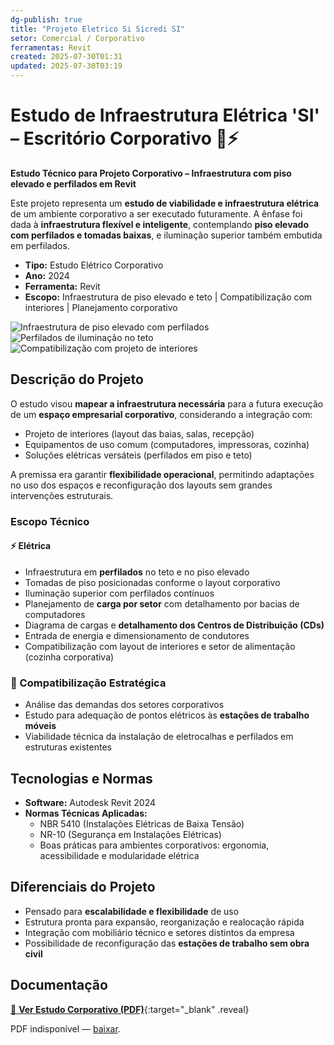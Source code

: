 ```yaml
---
dg-publish: true
title: "Projeto Eletrico Si Sicredi SI"
setor: Comercial / Corporativo
ferramentas: Revit
created: 2025-07-30T01:31
updated: 2025-07-30T03:19
---
```


# Estudo de Infraestrutura Elétrica 'SI' – Escritório Corporativo 🏢⚡

**Estudo Técnico para Projeto Corporativo – Infraestrutura com piso elevado e perfilados em Revit**

Este projeto representa um **estudo de viabilidade e infraestrutura elétrica** de um ambiente corporativo a ser executado futuramente. A ênfase foi dada à **infraestrutura flexível e inteligente**, contemplando **piso elevado com perfilados e tomadas baixas**, e iluminação superior também embutida em perfilados.

- **Tipo:** Estudo Elétrico Corporativo  
- **Ano:** 2024  
- **Ferramenta:** Revit  
- **Escopo:** Infraestrutura de piso elevado e teto | Compatibilização com interiores | Planejamento corporativo

<div class="project-gallery reveal">
  <img src="/assets/imagens/piso_thumb.jpg_sicredi.jpg" alt="Infraestrutura de piso elevado com perfilados" class="gallery-thumb" loading="lazy">
  <img src="/assets/imagens/teto_thumb.jpg_sicredi.jpg" alt="Perfilados de iluminação no teto" class="gallery-thumb" loading="lazy">
  <img src="/assets/imagens/interiores_thumb.jpg_sicredi.jpg" alt="Compatibilização com projeto de interiores" class="gallery-thumb" loading="lazy">
</div>

## Descrição do Projeto

O estudo visou **mapear a infraestrutura necessária** para a futura execução de um **espaço empresarial corporativo**, considerando a integração com:

- Projeto de interiores (layout das baias, salas, recepção)
- Equipamentos de uso comum (computadores, impressoras, cozinha)
- Soluções elétricas versáteis (perfilados em piso e teto)

A premissa era garantir **flexibilidade operacional**, permitindo adaptações no uso dos espaços e reconfiguração dos layouts sem grandes intervenções estruturais.

### Escopo Técnico

#### ⚡ Elétrica
- Infraestrutura em **perfilados** no teto e no piso elevado
- Tomadas de piso posicionadas conforme o layout corporativo
- Iluminação superior com perfilados contínuos
- Planejamento de **carga por setor** com detalhamento por bacias de computadores
- Diagrama de cargas e **detalhamento dos Centros de Distribuição (CDs)**
- Entrada de energia e dimensionamento de condutores
- Compatibilização com layout de interiores e setor de alimentação (cozinha corporativa)

### 📐 Compatibilização Estratégica
- Análise das demandas dos setores corporativos
- Estudo para adequação de pontos elétricos às **estações de trabalho móveis**
- Viabilidade técnica da instalação de eletrocalhas e perfilados em estruturas existentes

## Tecnologias e Normas

- **Software:** Autodesk Revit 2024  
- **Normas Técnicas Aplicadas:**
  - NBR 5410 (Instalações Elétricas de Baixa Tensão)  
  - NR-10 (Segurança em Instalações Elétricas)  
  - Boas práticas para ambientes corporativos: ergonomia, acessibilidade e modularidade elétrica

## Diferenciais do Projeto

- Pensado para **escalabilidade e flexibilidade** de uso
- Estrutura pronta para expansão, reorganização e realocação rápida
- Integração com mobiliário técnico e setores distintos da empresa
- Possibilidade de reconfiguração das **estações de trabalho sem obra civil**

## Documentação

[📄 **Ver Estudo Corporativo (PDF)**](/assets/pdfs/estudo_corporativo_2024.pdf_sicredi.pdf){:target="_blank" .reveal}

<div class="pdf-container reveal">
  <object data="/assets/pdfs/estudo_corporativo_2024.pdf#toolbar=0"
          type="application/pdf" width="100%" height="500">
    <p>PDF indisponível — <a href="/assets/pdfs/estudo_corporativo_2024.pdf" target="_blank">baixar</a>.</p>
  </object>
</div>
